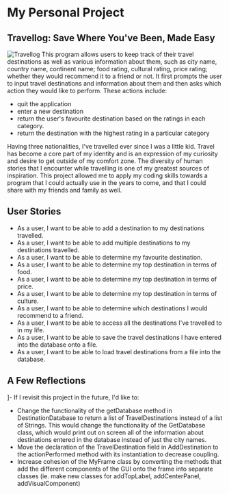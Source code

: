 # My Personal Project

## Travellog: Save Where You've Been, Made Easy
![Travellog](https://github.com/paultibe/Travellog/assets/121990596/b68c06c5-cabe-442f-a392-78e38a8f47e5)
This program allows users to keep track of their travel destinations as well 
as various information about them, such as city name, country name, continent name;
food rating, cultural rating, price rating; whether they would recommend it to a friend
or not. It first prompts the user to input travel destinations and information about them
and then asks which action they would like to perform. These actions include:
- quit the application
- enter a new destination
- return the user's favourite destination based on the ratings in each category.
- return the destination with the highest rating in a particular category

Having three nationalities, I've travelled ever since I was a little kid. Travel has become
a core part of my identity and is an expression of my curiosity and desire to get outside
of my comfort zone. The diversity of human stories that I encounter while travelling is one
of my greatest sources of inspiration. This project allowed me to apply my coding
skills towards a program that I could actually use in the years to come, and that I could
share with my friends and family as well.

## User Stories

- As a user, I want to be able to add a destination to my destinations travelled.
- As a user, I want to be able to add multiple destinations to my destinations travelled. 
- As a user, I want to be able to determine my favourite destination.
- As a user, I want to be able to determine my top destination in terms of food.
- As a user, I want to be able to determine my top destination in terms of price.
- As a user, I want to be able to determine my top destination in terms of culture.
- As a user, I want to be able to determine which destinations I would recommend to a friend.
- As a user, I want to be able to access all the destinations I've travelled to in my life.
- As a user, I want to be able to save the travel destinations I have entered into the database onto a file. 
- As a user, I want to be able to load travel destinations from a file into the database.

## A Few Reflections
]- If I revisit this project in the future, I'd like to:
  - Change the functionality of the getDatabase method in DestinationDatabase to return a list of TravelDestinations
    instead of a list of Strings. This would change the functionality of the GetDatabase class, which would print out
    on screen all of the information about destinations entered in the database instead of just the city names.
  - Move the declaration of the TravelDestination field in AddDestination to the actionPerformed method with its
    instantiation to decrease coupling. 
  - Increase cohesion of the MyFrame class by converting the methods that add the different components of the GUI
    onto the frame into separate classes (ie. make new classes for addTopLabel, addCenterPanel, addVisualComponent)

